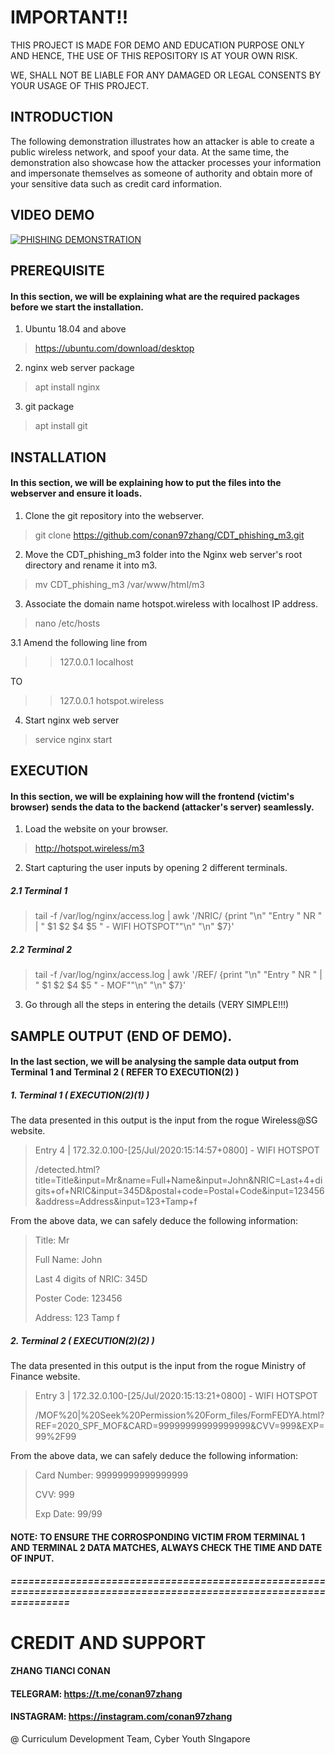 # IMPORTANT!!

THIS PROJECT IS MADE FOR DEMO AND EDUCATION PURPOSE ONLY AND HENCE, THE USE OF THIS REPOSITORY IS AT YOUR OWN RISK. 

WE, SHALL NOT BE LIABLE FOR ANY DAMAGED OR LEGAL CONSENTS BY YOUR USAGE OF THIS PROJECT.

## INTRODUCTION

The following demonstration illustrates how an attacker is able to create a public wireless network, and spoof your data.
At the same time, the demonstration also showcase how the attacker processes your information and impersonate themselves as someone of authority and obtain more of your sensitive data such as credit card information.

## VIDEO DEMO

[![PHISHING DEMONSTRATION](https://img.youtube.com/vi/u4Pg2_FqSuc/0.jpg)](https://youtu.be/u4Pg2_FqSuc "Phishing Demonstration")

## PREREQUISITE

#### In this section, we will be explaining what are the required packages before we start the installation.
1. Ubuntu 18.04 and above
> https://ubuntu.com/download/desktop
2. nginx web server package
> apt install nginx
3. git package
> apt install git

## INSTALLATION

#### In this section, we will be explaining how to put the files into the webserver and ensure it loads.

1. Clone the git repository into the webserver.
> git clone https://github.com/conan97zhang/CDT_phishing_m3.git

2. Move the CDT_phishing_m3 folder into the Nginx web server's root directory and rename it into m3.
> mv CDT_phishing_m3 /var/www/html/m3

3. Associate the domain name hotspot.wireless with localhost IP address.
> nano /etc/hosts

3.1 Amend the following line from

>> 127.0.0.1    localhost

TO

>> 127.0.0.1    hotspot.wireless

4. Start nginx web server

> service nginx start

## EXECUTION

#### In this section, we will be explaining how will the frontend (victim's browser) sends the data to the backend (attacker's server) seamlessly.

1. Load the website on your browser.

> http://hotspot.wireless/m3

2. Start capturing the user inputs by opening 2 different terminals.

##### 2.1 Terminal 1
> tail -f /var/log/nginx/access.log | awk '/NRIC/ {print "\n" "Entry " NR " | " $1 $2 $4 $5 " - WIFI HOTSPOT""\n" "\n"  $7}'

##### 2.2 Terminal 2
> tail -f /var/log/nginx/access.log | awk '/REF/ {print "\n" "Entry " NR " | " $1 $2 $4 $5 " - MOF""\n" "\n"  $7}'

3. Go through all the steps in entering the details (VERY SIMPLE!!!)

## SAMPLE OUTPUT (END OF DEMO).

#### In the last section, we will be analysing the sample data output from Terminal 1 and Terminal 2 ( REFER TO EXECUTION(2) )

##### 1. Terminal 1 ( EXECUTION(2)(1) )

The data presented in this output is the input from the rogue Wireless@SG website.

> Entry 4 | 172.32.0.100-[25/Jul/2020:15:14:57+0800] - WIFI HOTSPOT
> 
> /detected.html?title=Title&input=Mr&name=Full+Name&input=John&NRIC=Last+4+digits+of+NRIC&input=345D&postal+code=Postal+Code&input=123456&address=Address&input=123+Tamp+f

From the above data, we can safely deduce the following information:

> Title: Mr
>
> Full Name: John
>
> Last 4 digits of NRIC: 345D
>
> Poster Code: 123456
>
> Address: 123 Tamp f

##### 2. Terminal 2 ( EXECUTION(2)(2) )

The data presented in this output is the input from the rogue Ministry of Finance website. 

> Entry 3 | 172.32.0.100-[25/Jul/2020:15:13:21+0800] - WIFI HOTSPOT
>
> /MOF%20|%20Seek%20Permission%20Form_files/FormFEDYA.html?REF=2020_SPF_MOF&CARD=99999999999999999&CVV=999&EXP=99%2F99

From the above data, we can safely deduce the following information:

> Card Number: 99999999999999999
>
> CVV: 999
>
> Exp Date: 99/99

#### NOTE: TO ENSURE THE CORROSPONDING VICTIM FROM TERMINAL 1 AND TERMINAL 2 DATA MATCHES, ALWAYS CHECK THE TIME AND DATE OF INPUT.

##### ====================================================================================================================

# CREDIT AND SUPPORT

#### ZHANG TIANCI CONAN
#### TELEGRAM: https://t.me/conan97zhang
#### INSTAGRAM: https://instagram.com/conan97zhang

@ Curriculum Development Team, Cyber Youth SIngapore
